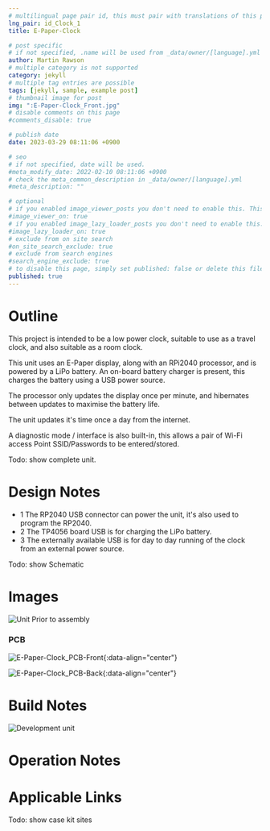 ```yaml
---
# multilingual page pair id, this must pair with translations of this page. (This name must be unique)
lng_pair: id_Clock_1
title: E-Paper-Clock

# post specific
# if not specified, .name will be used from _data/owner/[language].yml
author: Martin Rawson
# multiple category is not supported
category: jekyll
# multiple tag entries are possible
tags: [jekyll, sample, example post]
# thumbnail image for post
img: ":E-Paper-Clock_Front.jpg"
# disable comments on this page
#comments_disable: true

# publish date
date: 2023-03-29 08:11:06 +0900

# seo
# if not specified, date will be used.
#meta_modify_date: 2022-02-10 08:11:06 +0900
# check the meta_common_description in _data/owner/[language].yml
#meta_description: ""

# optional
# if you enabled image_viewer_posts you don't need to enable this. This is only if image_viewer_posts = false
#image_viewer_on: true
# if you enabled image_lazy_loader_posts you don't need to enable this. This is only if image_lazy_loader_posts = false
#image_lazy_loader_on: true
# exclude from on site search
#on_site_search_exclude: true
# exclude from search engines
#search_engine_exclude: true
# to disable this page, simply set published: false or delete this file
published: true
---
```


<!-- outline-start -->

# Outline

This project is intended to be a low power clock,
suitable to use as a travel clock, and also suitable as a room clock.

This unit uses an E-Paper display, along with an RPi2040 processor,
and is powered by a LiPo battery. An on-board battery charger is present,
this charges the battery using a USB power source.

The processor only updates the display once per minute, and hibernates
between updates to maximise the battery life.

The unit updates it's time once a day from the internet.

A diagnostic mode / interface is also built-in, this allows
a pair of Wi-Fi access Point SSID/Passwords to be entered/stored.

Todo: show  complete unit.

<!-- outline-end -->


# Design Notes

- 1 The RP2040 USB connector can power the unit, it's also used to program the RP2040.
- 2 The TP4056 board USB is for charging the LiPo battery.
- 3 The externally available USB is for day to day running of the clock from an external power source.


Todo: show Schematic

# Images

![Unit Prior to assembly](:E-Paper-Clock_Front.jpg)

### PCB

![E-Paper-Clock_PCB-Front](:E-Paper-Clock_PCB_Front.jpg){:data-align="center"}

![E-Paper-Clock_PCB-Back](:E-Paper-Clock_PCB_Back.jpg){:data-align="center"}

# Build Notes

![Development unit](:E-Paper-Clock_Prototype.jpg)

# Operation Notes


# Applicable Links

Todo: show case kit sites
